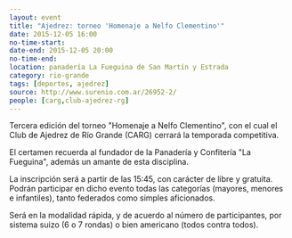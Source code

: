 ```yaml
---
layout: event 
title: "Ajedrez: torneo 'Homenaje a Nelfo Clementino'"
date: 2015-12-05 16:00
no-time-start: 
date-end: 2015-12-05 20:00
no-time-end: 
location: panadería La Fueguina de San Martín y Estrada
category: rio-grande
tags: [deportes, ajedrez]
source: http://www.surenio.com.ar/26952-2/
people: [carg,club-ajedrez-rg]
---
```


Tercera edición del torneo "Homenaje a Nelfo Clementino", con el cual el Club de Ajedrez de Río Grande (CARG) cerrará la temporada competitiva.

El certamen recuerda al fundador de la Panadería y Confitería "La Fueguina", además un amante de esta disciplina. 

La inscripción será a partir de las 15:45, con carácter de libre y gratuita. Podrán participar en dicho evento todas las categorías (mayores, menores e infantiles), tanto federados como simples aficionados.

Será en la modalidad rápida, y de acuerdo al número de participantes, por sistema suizo (6 o 7 rondas) o bien americano (todos contra todos).